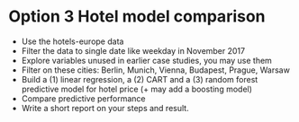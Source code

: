 # Option 3 Hotel model comparison

- Use the hotels-europe data
- Filter the data to single date like weekday in November 2017
- Explore variables unused in earlier case studies, you may use them
- Filter on these cities: Berlin, Munich, Vienna, Budapest, Prague, Warsaw
- Build a (1) linear regression, a (2) CART and a (3) random forest predictive model for hotel price (+ may add a boosting model)
- Compare predictive performance
- Write a short report on your steps and result. 